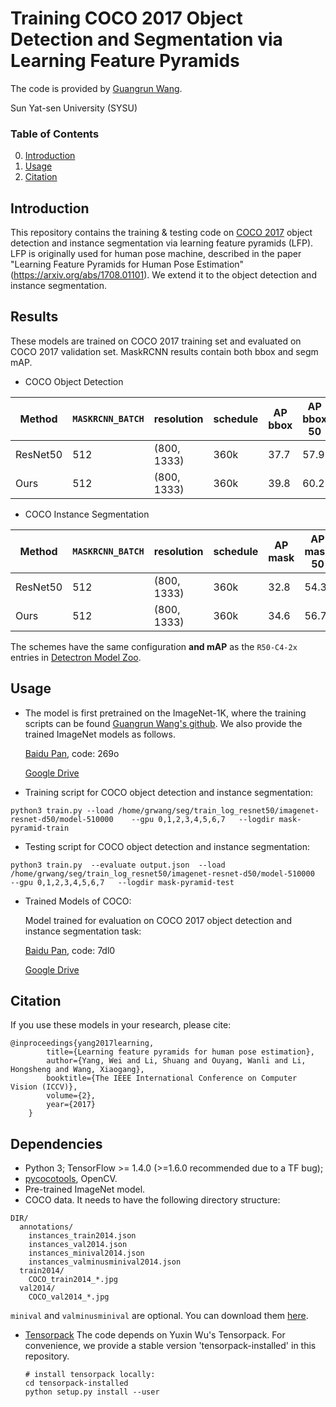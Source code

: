 # Training COCO 2017 Object Detection and Segmentation via Learning Feature Pyramids

The code is provided by [Guangrun Wang](https://wanggrun.github.io/).

Sun Yat-sen University (SYSU)

### Table of Contents
0. [Introduction](#introduction)
0. [Usage](#usage)
0. [Citation](#citation)

## Introduction

This repository contains the training & testing code on [COCO 2017](http://cocodataset.org/#home) object detection and instance segmentation via learning feature pyramids (LFP). LFP is originally used for human pose machine, described in the paper "Learning Feature Pyramids for Human Pose Estimation" (https://arxiv.org/abs/1708.01101). We extend it to the object detection and instance segmentation.


## Results

These models are trained on COCO 2017 training set and evaluated on COCO 2017 validation set.
MaskRCNN results contain both bbox and segm mAP. 

+ COCO Object Detection

|Method|`MASKRCNN_BATCH`|resolution |schedule| AP bbox | AP bbox 50 | AP bbox 75
|   -    |    -         |    -      |   -    |   -     |   -        |   -       |
|ResNet50      |512     |(800, 1333)|360k    |37.7     |   57.9     |   40.9    |
|Ours  |512             |(800, 1333)|360k    |39.8     |   60.2     |   43.4    |


+ COCO Instance Segmentation


|Method|`MASKRCNN_BATCH`|resolution |schedule| AP mask | AP mask 50 | AP mask 75
|   -    |    -         |    -      |   -    |   -     |   -        |   -       |
|ResNet50      |512     |(800, 1333)|360k    |32.8     |   54.3     |   34.7    |
|Ours  |512             |(800, 1333)|360k    |34.6     |   56.7     |   36.8    |

The schemes have the same configuration __and mAP__
as the `R50-C4-2x` entries in
[Detectron Model Zoo](https://github.com/facebookresearch/Detectron/blob/master/MODEL_ZOO.md#end-to-end-faster--mask-r-cnn-baselines).

## Usage


+ The model is first pretrained on the ImageNet-1K, where the training scripts can be found [Guangrun Wang's github](https://github.com/wanggrun/Learning-Feature-Pyramids/blob/master/README.md). We also provide the trained ImageNet models as follows.

   [Baidu Pan](https://wanggrun.github.io), code: 269o

   [Google Drive](https://wanggrun.github.io)


+ Training script for COCO object detection and instance segmentation:
```
python3 train.py --load /home/grwang/seg/train_log_resnet50/imagenet-resnet-d50/model-510000    --gpu 0,1,2,3,4,5,6,7   --logdir mask-pyramid-train
```

+ Testing script for COCO object detection and instance segmentation:
```
python3 train.py  --evaluate output.json  --load /home/grwang/seg/train_log_resnet50/imagenet-resnet-d50/model-510000    --gpu 0,1,2,3,4,5,6,7   --logdir mask-pyramid-test
```


+ Trained Models of COCO:

   Model trained for evaluation on COCO 2017 object detection and instance segmentation task:

   [Baidu Pan](https://wanggun.github.io), code: 7dl0

   [Google Drive](https://wanggrun.github.io)


## Citation

If you use these models in your research, please cite:

	@inproceedings{yang2017learning,
            title={Learning feature pyramids for human pose estimation},
            author={Yang, Wei and Li, Shuang and Ouyang, Wanli and Li, Hongsheng and Wang, Xiaogang},
            booktitle={The IEEE International Conference on Computer Vision (ICCV)},
            volume={2},
            year={2017}
        }


## Dependencies
+ Python 3; TensorFlow >= 1.4.0 (>=1.6.0 recommended due to a TF bug);
+ [pycocotools](https://github.com/pdollar/coco/tree/master/PythonAPI/pycocotools), OpenCV.
+ Pre-trained ImageNet model.
+ COCO data. It needs to have the following directory structure:
```
DIR/
  annotations/
    instances_train2014.json
    instances_val2014.json
    instances_minival2014.json
    instances_valminusminival2014.json
  train2014/
    COCO_train2014_*.jpg
  val2014/
    COCO_val2014_*.jpg
```
`minival` and `valminusminival` are optional. You can download them
[here](https://github.com/rbgirshick/py-faster-rcnn/blob/master/data/README.md).

+ [Tensorpack](https://github.com/ppwwyyxx/tensorpack)
   The code depends on Yuxin Wu's Tensorpack. For convenience, we provide a stable version 'tensorpack-installed' in this repository. 
   ```
   # install tensorpack locally:
   cd tensorpack-installed
   python setup.py install --user
   ```

